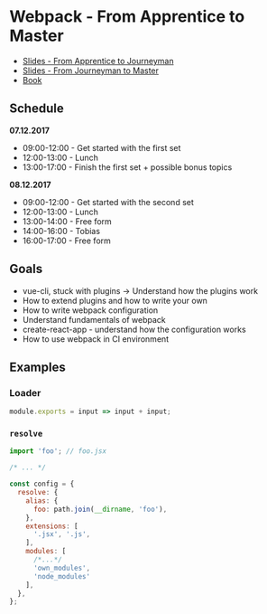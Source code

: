 # Webpack - From Apprentice to Master

* [Slides - From Apprentice to Journeyman](https://presentations.survivejs.com/webpack-from-apprentice-to-journeyman/)
* [Slides - From Journeyman to Master](https://presentations.survivejs.com/webpack-from-journeyman-to-master/)
* [Book](https://survivejs.com/webpack/)

## Schedule

**07.12.2017**

* 09:00-12:00 - Get started with the first set
* 12:00-13:00 - Lunch
* 13:00-17:00 - Finish the first set + possible bonus topics

**08.12.2017**

* 09:00-12:00 - Get started with the second set
* 12:00-13:00 - Lunch
* 13:00-14:00 - Free form
* 14:00-16:00 - Tobias
* 16:00-17:00 - Free form

## Goals

* vue-cli, stuck with plugins -> Understand how the plugins work
* How to extend plugins and how to write your own
* How to write webpack configuration
* Understand fundamentals of webpack
* create-react-app - understand how the configuration works
* How to use webpack in CI environment

## Examples

### Loader

```javascript
module.exports = input => input + input;
```

### `resolve`

```javascript
import 'foo'; // foo.jsx

/* ... */
```

```javascript
const config = {
  resolve: {
    alias: {
      foo: path.join(__dirname, 'foo'),
    },
    extensions: [
      '.jsx', '.js',
    ],
    modules: [
      /*...*/
      'own_modules',
      'node_modules'
    ],
  },
};
```
